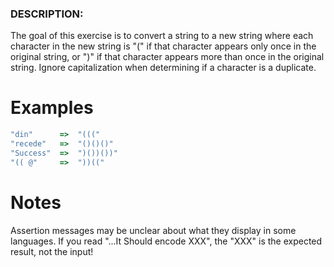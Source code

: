 ### DESCRIPTION:

The goal of this exercise is to convert a string to a new string where each character in the new string is "(" if that character appears only once in the original string, or ")" if that character appears more than once in the original string. Ignore capitalization when determining if a character is a duplicate.

# Examples

```js
"din"      =>  "((("
"recede"   =>  "()()()"
"Success"  =>  ")())())"
"(( @"     =>  "))((" 
```

# Notes

Assertion messages may be unclear about what they display in some languages. If you read "...It Should encode XXX", the "XXX" is the expected result, not the input!